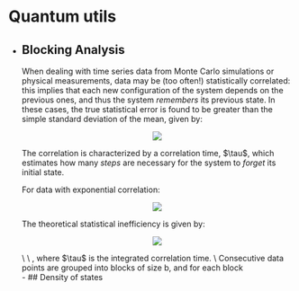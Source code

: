 <h1>Quantum utils</h1>
<ul>
  <li>
    <h2>Blocking Analysis</h2>
    <p>When dealing with time series data from Monte Carlo simulations or physical measurements, data may be (too often!) statistically correlated: this implies that each new configuration of the system depends on the previous ones, and thus the system <em>remembers</em> its previous state. In these cases, the true statistical error is found to be greater than the simple standard deviation of the mean, given by: </p>
    <p align="center">
      <img src="https://latex.codecogs.com/png.latex?\dpi{150} $\sigma_{mean} = \frac{\sigma}{\sqrt{N}}$" />
    </p>
    <p>The correlation is characterized by a correlation time, $\tau$, which estimates how many <em>steps</em> are necessary for the system to <em>forget</em> its initial state.</p> 
    <p>For data with exponential correlation: </p>
    <p align="center">
      <img src="https://latex.codecogs.com/png.latex?\dpi{150} $C(t) = e^{-\frac{t}{\tau}}$" />
    </p>
    <p>The theoretical statistical inefficiency is given by:</p>
    <p align="center">
      <img src="https://latex.codecogs.com/png.latex?\dpi{150} $s = 1 + 2\tau$" />
    </p>
   \
  \
  , where $\tau$ is the integrated correlation time. \
  Consecutive data points are grouped into blocks of size b, and for each block 
  </li>
- ## Density of states

  </ul>
